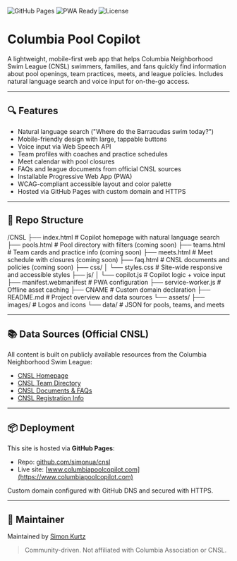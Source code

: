 ![GitHub Pages](https://img.shields.io/badge/hosted%20on-GitHub%20Pages-121013?logo=github&logoColor=white&style=flat-square)
![PWA Ready](https://img.shields.io/badge/PWA-ready-0abf53?logo=googlechrome&logoColor=white&style=flat-square)
![License](https://img.shields.io/badge/license-MIT-blue.svg?style=flat-square)


# Columbia Pool Copilot

A lightweight, mobile-first web app that helps Columbia Neighborhood Swim League (CNSL) swimmers, families, and fans quickly find information about pool openings, team practices, meets, and league policies. Includes natural language search and voice input for on-the-go access.

---

## 🔍 Features

- Natural language search ("Where do the Barracudas swim today?")
- Mobile-friendly design with large, tappable buttons
- Voice input via Web Speech API
- Team profiles with coaches and practice schedules
- Meet calendar with pool closures
- FAQs and league documents from official CNSL sources
- Installable Progressive Web App (PWA)
- WCAG-compliant accessible layout and color palette
- Hosted via GitHub Pages with custom domain and HTTPS

---

## 🧱 Repo Structure

/CNSL
├── index.html                 # Copilot homepage with natural language search
├── pools.html                 # Pool directory with filters (coming soon)
├── teams.html                 # Team cards and practice info (coming soon)
├── meets.html                 # Meet schedule with closures (coming soon)
├── faq.html                   # CNSL documents and policies (coming soon)
├── css/
│   └── styles.css             # Site-wide responsive and accessible styles
├── js/
│   └── copilot.js             # Copilot logic + voice input
├── manifest.webmanifest       # PWA configuration
├── service-worker.js          # Offline asset caching
├── CNAME                      # Custom domain declaration
├── README.md                  # Project overview and data sources
└── assets/
    ├── images/                # Logos and icons
    └── data/                  # JSON for pools, teams, and meets

---

## 📚 Data Sources (Official CNSL)

All content is built on publicly available resources from the Columbia Neighborhood Swim League:

- [CNSL Homepage](https://www.gomotionapp.com/team/reccnsl/page/home)
- [CNSL Team Directory](https://www.gomotionapp.com/team/reccnsl/page/teams)
- [CNSL Documents & FAQs](https://www.gomotionapp.com/team/reccnsl/page/documentsfaq)
- [CNSL Registration Info](https://www.gomotionapp.com/team/reccnsl/page/registration)

---

## 📦 Deployment

This site is hosted via **GitHub Pages**:

- Repo: [github.com/simonua/cnsl](https://github.com/simonua/cnsl)
- Live site: [www.columbiapoolcopilot.com](https://www.columbiapoolcopilot.com)

Custom domain configured with GitHub DNS and secured with HTTPS.

---

## 👤 Maintainer

Maintained by [Simon Kurtz](mailto:simonkurtz@gmail.com?cnsl)

> Community-driven. Not affiliated with Columbia Association or CNSL.
